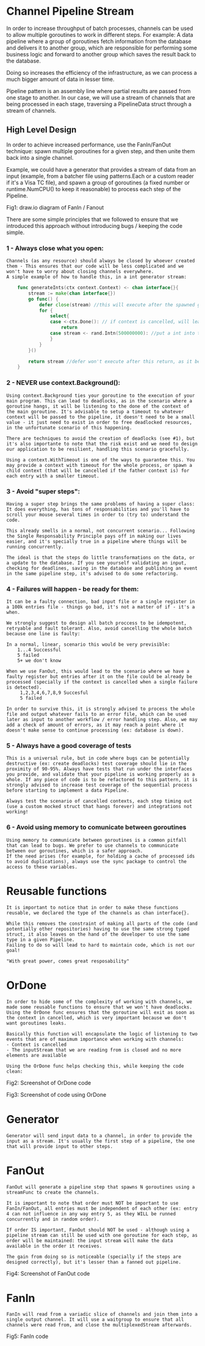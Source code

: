 # Channel Pipeline Stream


In order to increase throughput of batch processes, channels can be used to allow multiple goroutines to work in different steps. 
For example: A data pipeline where a group of goroutines fetch information from the database and delivers it to another group, 
which are responsible for performing some business logic and forward to another group which saves the result back to the database.

Doing so increases the efficiency of the infrastructure, as we can process a much bigger amount of data in lesser time.

Pipeline pattern is an assembly line where partial results are passed from one stage to another. 
In our case, we will use a stream of channels that are being processed in each stage, traversing a PipelineData struct through a stream of channels.

## High Level Design

In order to achieve increased performance, use the FanIn/FanOut technique: spawn multiple goroutines for a given step, and then unite them back into a single channel.

Example, we could have a generator that provides a stream of data from an input (example, from a batcher file using patterns.Each or a custom reader if it's a Visa TC file),  and spawn a group of goroutines (a fixed number or runtime.NumCPU() to keep it reasonable) to process each step of the Pipeline.

Fig1: draw.io diagram of FanIn / Fanout

There are some simple principles that we followed to ensure that we introduced this approach without introducing bugs / keeping the code simple.

### 1 - Always close what you open:

    Channels (as any resource) should always be closed by whoever created them - This ensures that our code will be less complicated and we won't have to worry about closing channels everywhere. 
    A simple example of how to handle this, in a int generator stream:

```go
    func generateInts(ctx context.Context) <- chan interface{}{
        stream := make(chan interface{})
        go func() {
            defer close(stream) //this will execute after the spawned goroutine ends
            for {
                select{
                case <-ctx.Done(): // if context is cancelled, will leave
                    return
                case stream <- rand.Intn(500000000): //put a int into the stream
                }
            }
        }()

        return stream //defer won't execute after this return, as it belongs to the goroutine
    }
```

### 2 - NEVER use context.Background():

    Using context.Background ties your goroutine to the execution of your main program. This can lead to deadlocks, as in the scenario where a goroutine hangs, it will be listening to the done of the context of the main goroutine. It's advisable to setup a timeout to whatever context will be passed to the pipeline, it doesn't need to be a small value - it just need to exist in order to free deadlocked resources, in the unfortunate scenario of this happening.

    There are techniques to avoid the creation of deadlocks (see #1), but it's also importante to note that the risk exist and we need to design our application to be resilient, handling this scenario gracefully.

    Using a context.WithTimeout is one of the ways to guarantee this. You may provide a context with timeout for the whole process, or spawn a child context (that will be cancelled if the father context is) for each entry with a smaller timeout.

### 3 - Avoid "super steps":

    Having a super step brings the same problems of having a super class: 
    It does everything, has tons of responsabilities and you'll have to scroll your mouse several times in order to (try to) understand the code.

    This already smells in a normal, not concurrent scenario... Following the Single Responsability Principle pays off in making our lives easier, and it's specially true in a pipeline where things will be running concurrently.       

    The ideal is that the steps do little transformations on the data, or a update to the database. If you see yourself validating an input, checking for deadlines, saving in the database and publishing an event in the same pipeline step, it's advised to do some refactoring.

### 4 - Failures will happen - be ready for them:

    It can be a faulty connection, bad input file or a single register in a 100k entries file - things go bad, it's not a matter of if - it's a when.
    
    We strongly suggest to design all batch proccess to be idempotent, retryable and fault tolerant. Also, avoid cancelling the whole batch because one line is faulty:

    In a normal, linear, scenario this would be very previsible: 
        1...4 Successful
        5 failed
        5+ we don't know  

    When we use FanOut, this would lead to the scenario where we have a faulty register but entries after it on the file could be already be processed (specially if the context is cancelled when a single failure is detected).
         1,2,3,4,6,7,8,9 Succesful
         5 failed 

    In order to survive this, it is strongly advised to process the whole file and output whatever fails to an error file, which can be used later as input to another workflow / error handling step. Also, we may add a check of amount of errors, as it may reach a point where it doesn't make sense to continue processing (ex: database is down).

### 5 - Always have a good coverage of tests

    This is a universal rule, but in code where bugs can be potentially destructive (ex: create deadlocks) test coverage should lie in the proximity of 90-95%. Always have tests that run under the interfaces you provide, and validate that your pipeline is working properly as a whole. If any piece of code is to be refactored to this pattern, it is strongly advised to increase test coverage of the sequential process before starting to implement a data Pipeline.

    Always test the scenario of cancelled contexts, each step timing out (use a custom mocked struct that hangs forever) and integrations not working!

### 6 - Avoid using memory to comunicate between goroutines

    Using memory to communicate between goroutines is a common pitfall that can lead to bugs. We prefer to use channels to communicate between our goroutines, which is a safer approach.
    If the need arises (for example, for holding a cache of processed ids to avoid duplications), always use the sync package to control the access to these variables.

# Reusable functions

    It is important to notice that in order to make these functions reusable, we declared the type of the channels as chan interface{}.

    While this removes the constraint of making all parts of the code (and potentially other repositories) having to use the same strong typed struct, it also leaves on the hand of the developer to use the same type in a given Pipeline. 
    Failing to do so will lead to hard to maintain code, which is not our goal!

    "With great power, comes great resposability"

# OrDone

    In order to hide some of the complexity of working with channels, we made some reusable functions to ensure that we won't have deadlocks. Using the OrDone func ensures that the goroutine will exit as soon as the context in cancelled, which is very important because we don't want goroutines leaks.  

    Basically this function will encapsulate the logic of listening to two events that are of maximum importance when working with channels:
    - Context is cancelled
    - The inputStream that we are reading from is closed and no more elements are available

    Using the OrDone func helps checking this, while keeping the code clean:

Fig2: Screenshot of OrDone code

Fig3: Screenshot of code using OrDone

# Generator

    Generator will send input data to a channel, in order to provide the input as a stream. It's usually the first step of a pipeline, the one that will provide input to other steps.

# FanOut

    FanOut will generate a pipeline step that spawns N goroutines using a streamFunc to create the channels. 

    It is important to note that order must NOT be important to use FanIn/FanOut, all entries must be independent of each other (ex: entry 4 can not influence in any way entry 5, as they WILL be runned concurrently and in random order).

    If order IS important, FanOut should NOT be used - although using a pipeline stream can still be used with one goroutine for each step, as order will be maintained: the input stream will make the data available in the order it receives. 
    
    The gain from doing so is noticeable (specially if the steps are designed correctly), but it's lesser than a fanned out pipeline. 


Fig4: Screenshot of FanOut code

# FanIn

    FanIn will read from a variadic slice of channels and join them into a single output channel. It will use a waitgroup to ensure that all channels were read from, and close the multiplexedStream afterwards.

Fig5: FanIn code
